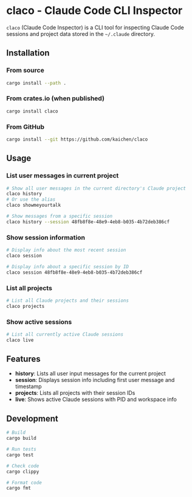 # claco - Claude Code CLI Inspector

`claco` (Claude Code Inspector) is a CLI tool for inspecting Claude Code sessions and project data stored in the `~/.claude` directory.

## Installation

### From source
```bash
cargo install --path .
```

### From crates.io (when published)
```bash
cargo install claco
```

### From GitHub
```bash
cargo install --git https://github.com/kaichen/claco
```

## Usage

### List user messages in current project
```bash
# Show all user messages in the current directory's Claude project
claco history
# Or use the alias
claco showmeyourtalk

# Show messages from a specific session
claco history --session 48fb8f8e-48e9-4eb8-b035-4b72deb386cf
```

### Show session information
```bash
# Display info about the most recent session
claco session

# Display info about a specific session by ID
claco session 48fb8f8e-48e9-4eb8-b035-4b72deb386cf
```

### List all projects
```bash
# List all Claude projects and their sessions
claco projects
```

### Show active sessions
```bash
# List all currently active Claude sessions
claco live
```

## Features

- **history**: Lists all user input messages for the current project
- **session**: Displays session info including first user message and timestamp
- **projects**: Lists all projects with their session IDs
- **live**: Shows active Claude sessions with PID and workspace info

## Development

```bash
# Build
cargo build

# Run tests
cargo test

# Check code
cargo clippy

# Format code
cargo fmt
```